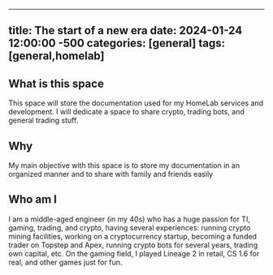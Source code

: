 
---
title: The start of a new era 
date: 2024-01-24 12:00:00 -500 
categories: [general]
tags: [general,homelab]
---

## What is this space
This space will store the documentation used for my HomeLab services and development. I will dedicate a space to share crypto, trading bots, and general trading stuff.

## Why
My main objective with this space is to store my documentation in an organized manner and to share with family and friends easily

## Who am I
I am a middle-aged engineer (in my 40s) who has a huge passion for TI, gaming, trading, and crypto, having several experiences: running crypto mining facilities, working on a cryptocurrency startup, becoming a funded trader on Topstep and Apex, running crypto bots for several years, trading own capital, etc. On the gaming field, I played Lineage 2 in retail, CS 1.6 for real, and other games just for fun.
